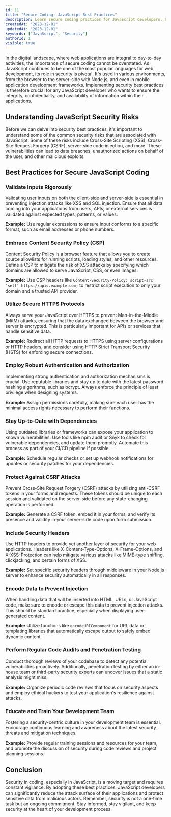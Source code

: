 ```yaml
---
id: 11
title: "Secure Coding: JavaScript Best Practices"
description: Learn secure coding practices for JavaScript developers. Protect your apps from vulnerabilities with these essential security guidelines and best practices.
createdAt: "2023-12-01"
updatedAt: "2023-12-01"
keywords: ["JavaScript", "Security"]
authorId: 1
visible: true
---
```


In the digital landscape, where web applications are integral to day-to-day activities, the importance of secure coding cannot be overstated. As JavaScript continues to be one of the most popular languages for web development, its role in security is pivotal. It's used in various environments, from the browser to the server-side with Node.js, and even in mobile application development frameworks. Implementing security best practices is therefore crucial for any JavaScript developer who wants to ensure the integrity, confidentiality, and availability of information within their applications.

## Understanding JavaScript Security Risks

Before we can delve into security best practices, it's important to understand some of the common security risks that are associated with JavaScript. Some of these risks include Cross-Site Scripting (XSS), Cross-Site Request Forgery (CSRF), server-side code injection, and more. These vulnerabilities can lead to data breaches, unauthorized actions on behalf of the user, and other malicious exploits.

## Best Practices for Secure JavaScript Coding

### Validate Inputs Rigorously

Validating user inputs on both the client-side and server-side is essential in preventing injection attacks like XSS and SQL injection. Ensure that all data coming into your applications from users, APIs, or external services is validated against expected types, patterns, or values.

**Example:** Use regular expressions to ensure input conforms to a specific format, such as email addresses or phone numbers.

### Embrace Content Security Policy (CSP)

Content Security Policy is a browser feature that allows you to create source allowlists for running scripts, loading styles, and other resources. Define a CSP to mitigate the risk of XSS attacks by specifying which domains are allowed to serve JavaScript, CSS, or even images.

**Example:** Use CSP headers like `Content-Security-Policy: script-src 'self' https://apis.example.com;` to restrict script execution to only your domain and a trusted API provider.

### Utilize Secure HTTPS Protocols

Always serve your JavaScript over HTTPS to prevent Man-in-the-Middle (MitM) attacks, ensuring that the data exchanged between the browser and server is encrypted. This is particularly important for APIs or services that handle sensitive data.

**Example:** Redirect all HTTP requests to HTTPS using server configurations or HTTP headers, and consider using HTTP Strict Transport Security (HSTS) for enforcing secure connections.

### Employ Robust Authentication and Authorization

Implementing strong authentication and authorization mechanisms is crucial. Use reputable libraries and stay up to date with the latest password hashing algorithms, such as bcrypt. Always enforce the principle of least privilege when designing systems.

**Example:** Assign permissions carefully, making sure each user has the minimal access rights necessary to perform their functions.

### Stay Up-to-Date with Dependencies

Using outdated libraries or frameworks can expose your application to known vulnerabilities. Use tools like npm audit or Snyk to check for vulnerable dependencies, and update them promptly. Automate this process as part of your CI/CD pipeline if possible.

**Example:** Schedule regular checks or set up webhook notifications for updates or security patches for your dependencies.

### Protect Against CSRF Attacks

Prevent Cross-Site Request Forgery (CSRF) attacks by utilizing anti-CSRF tokens in your forms and requests. These tokens should be unique to each session and validated on the server-side before any state-changing operation is performed.

**Example:** Generate a CSRF token, embed it in your forms, and verify its presence and validity in your server-side code upon form submission.

### Include Security Headers

Use HTTP headers to provide yet another layer of security for your web applications. Headers like X-Content-Type-Options, X-Frame-Options, and X-XSS-Protection can help mitigate various attacks like MIME-type sniffing, clickjacking, and certain forms of XSS.

**Example:** Set specific security headers through middleware in your Node.js server to enhance security automatically in all responses.

### Encode Data to Prevent Injection

When handling data that will be inserted into HTML, URLs, or JavaScript code, make sure to encode or escape this data to prevent injection attacks. This should be standard practice, especially when displaying user-generated content.

**Example:** Utilize functions like `encodeURIComponent` for URL data or templating libraries that automatically escape output to safely embed dynamic content.

### Perform Regular Code Audits and Penetration Testing

Conduct thorough reviews of your codebase to detect any potential vulnerabilities proactively. Additionally, penetration testing by either an in-house team or third-party security experts can uncover issues that a static analysis might miss.

**Example:** Organize periodic code reviews that focus on security aspects and employ ethical hackers to test your application's resilience against attacks.

### Educate and Train Your Development Team

Fostering a security-centric culture in your development team is essential. Encourage continuous learning and awareness about the latest security threats and mitigation techniques.

**Example:** Provide regular training sessions and resources for your team, and promote the discussion of security during code reviews and project planning sessions.

## Conclusion

Security in coding, especially in JavaScript, is a moving target and requires constant vigilance. By adopting these best practices, JavaScript developers can significantly reduce the attack surface of their applications and protect sensitive data from malicious actors. Remember, security is not a one-time task but an ongoing commitment. Stay informed, stay vigilant, and keep security at the heart of your development process.
